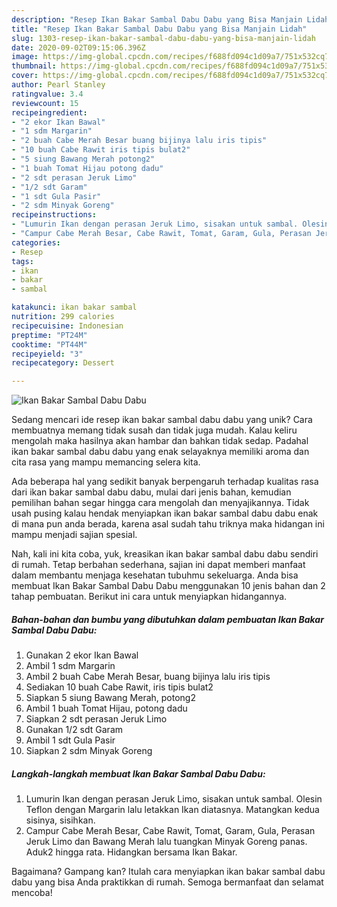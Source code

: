 ```yaml
---
description: "Resep Ikan Bakar Sambal Dabu Dabu yang Bisa Manjain Lidah"
title: "Resep Ikan Bakar Sambal Dabu Dabu yang Bisa Manjain Lidah"
slug: 1303-resep-ikan-bakar-sambal-dabu-dabu-yang-bisa-manjain-lidah
date: 2020-09-02T09:15:06.396Z
image: https://img-global.cpcdn.com/recipes/f688fd094c1d09a7/751x532cq70/ikan-bakar-sambal-dabu-dabu-foto-resep-utama.jpg
thumbnail: https://img-global.cpcdn.com/recipes/f688fd094c1d09a7/751x532cq70/ikan-bakar-sambal-dabu-dabu-foto-resep-utama.jpg
cover: https://img-global.cpcdn.com/recipes/f688fd094c1d09a7/751x532cq70/ikan-bakar-sambal-dabu-dabu-foto-resep-utama.jpg
author: Pearl Stanley
ratingvalue: 3.4
reviewcount: 15
recipeingredient:
- "2 ekor Ikan Bawal"
- "1 sdm Margarin"
- "2 buah Cabe Merah Besar buang bijinya lalu iris tipis"
- "10 buah Cabe Rawit iris tipis bulat2"
- "5 siung Bawang Merah potong2"
- "1 buah Tomat Hijau potong dadu"
- "2 sdt perasan Jeruk Limo"
- "1/2 sdt Garam"
- "1 sdt Gula Pasir"
- "2 sdm Minyak Goreng"
recipeinstructions:
- "Lumurin Ikan dengan perasan Jeruk Limo, sisakan untuk sambal. Olesin Teflon dengan Margarin lalu letakkan Ikan diatasnya. Matangkan kedua sisinya, sisihkan."
- "Campur Cabe Merah Besar, Cabe Rawit, Tomat, Garam, Gula, Perasan Jeruk Limo dan Bawang Merah lalu tuangkan Minyak Goreng panas. Aduk2 hingga rata. Hidangkan bersama Ikan Bakar."
categories:
- Resep
tags:
- ikan
- bakar
- sambal

katakunci: ikan bakar sambal 
nutrition: 299 calories
recipecuisine: Indonesian
preptime: "PT24M"
cooktime: "PT44M"
recipeyield: "3"
recipecategory: Dessert

---
```



![Ikan Bakar Sambal Dabu Dabu](https://img-global.cpcdn.com/recipes/f688fd094c1d09a7/751x532cq70/ikan-bakar-sambal-dabu-dabu-foto-resep-utama.jpg)

Sedang mencari ide resep ikan bakar sambal dabu dabu yang unik? Cara membuatnya memang tidak susah dan tidak juga mudah. Kalau keliru mengolah maka hasilnya akan hambar dan bahkan tidak sedap. Padahal ikan bakar sambal dabu dabu yang enak selayaknya memiliki aroma dan cita rasa yang mampu memancing selera kita.



Ada beberapa hal yang sedikit banyak berpengaruh terhadap kualitas rasa dari ikan bakar sambal dabu dabu, mulai dari jenis bahan, kemudian pemilihan bahan segar hingga cara mengolah dan menyajikannya. Tidak usah pusing kalau hendak menyiapkan ikan bakar sambal dabu dabu enak di mana pun anda berada, karena asal sudah tahu triknya maka hidangan ini mampu menjadi sajian spesial.


Nah, kali ini kita coba, yuk, kreasikan ikan bakar sambal dabu dabu sendiri di rumah. Tetap berbahan sederhana, sajian ini dapat memberi manfaat dalam membantu menjaga kesehatan tubuhmu sekeluarga. Anda bisa membuat Ikan Bakar Sambal Dabu Dabu menggunakan 10 jenis bahan dan 2 tahap pembuatan. Berikut ini cara untuk menyiapkan hidangannya.

<!--inarticleads1-->

##### Bahan-bahan dan bumbu yang dibutuhkan dalam pembuatan Ikan Bakar Sambal Dabu Dabu:

1. Gunakan 2 ekor Ikan Bawal
1. Ambil 1 sdm Margarin
1. Ambil 2 buah Cabe Merah Besar, buang bijinya lalu iris tipis
1. Sediakan 10 buah Cabe Rawit, iris tipis bulat2
1. Siapkan 5 siung Bawang Merah, potong2
1. Ambil 1 buah Tomat Hijau, potong dadu
1. Siapkan 2 sdt perasan Jeruk Limo
1. Gunakan 1/2 sdt Garam
1. Ambil 1 sdt Gula Pasir
1. Siapkan 2 sdm Minyak Goreng




<!--inarticleads2-->

##### Langkah-langkah membuat Ikan Bakar Sambal Dabu Dabu:

1. Lumurin Ikan dengan perasan Jeruk Limo, sisakan untuk sambal. Olesin Teflon dengan Margarin lalu letakkan Ikan diatasnya. Matangkan kedua sisinya, sisihkan.
1. Campur Cabe Merah Besar, Cabe Rawit, Tomat, Garam, Gula, Perasan Jeruk Limo dan Bawang Merah lalu tuangkan Minyak Goreng panas. Aduk2 hingga rata. Hidangkan bersama Ikan Bakar.




Bagaimana? Gampang kan? Itulah cara menyiapkan ikan bakar sambal dabu dabu yang bisa Anda praktikkan di rumah. Semoga bermanfaat dan selamat mencoba!
